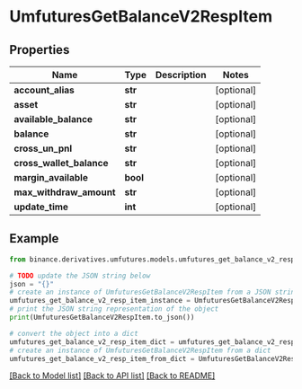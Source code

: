 # UmfuturesGetBalanceV2RespItem


## Properties

Name | Type | Description | Notes
------------ | ------------- | ------------- | -------------
**account_alias** | **str** |  | [optional] 
**asset** | **str** |  | [optional] 
**available_balance** | **str** |  | [optional] 
**balance** | **str** |  | [optional] 
**cross_un_pnl** | **str** |  | [optional] 
**cross_wallet_balance** | **str** |  | [optional] 
**margin_available** | **bool** |  | [optional] 
**max_withdraw_amount** | **str** |  | [optional] 
**update_time** | **int** |  | [optional] 

## Example

```python
from binance.derivatives.umfutures.models.umfutures_get_balance_v2_resp_item import UmfuturesGetBalanceV2RespItem

# TODO update the JSON string below
json = "{}"
# create an instance of UmfuturesGetBalanceV2RespItem from a JSON string
umfutures_get_balance_v2_resp_item_instance = UmfuturesGetBalanceV2RespItem.from_json(json)
# print the JSON string representation of the object
print(UmfuturesGetBalanceV2RespItem.to_json())

# convert the object into a dict
umfutures_get_balance_v2_resp_item_dict = umfutures_get_balance_v2_resp_item_instance.to_dict()
# create an instance of UmfuturesGetBalanceV2RespItem from a dict
umfutures_get_balance_v2_resp_item_from_dict = UmfuturesGetBalanceV2RespItem.from_dict(umfutures_get_balance_v2_resp_item_dict)
```
[[Back to Model list]](../README.md#documentation-for-models) [[Back to API list]](../README.md#documentation-for-api-endpoints) [[Back to README]](../README.md)


